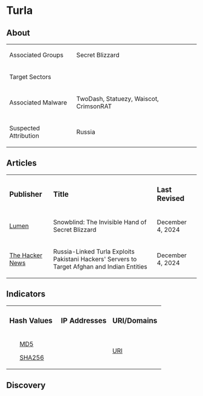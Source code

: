 # Turla

## About
<table>
  <tr>
    <td>
      <p>Associated Groups</p>
    </td>
    <td>
      <p>Secret Blizzard</p>
    </td>
  </tr>
  <tr>
    <td>
      <p>Target Sectors</p>
    </td>
    <td>
      <p></p>
    </td>
  </tr>
  <tr>
    <td>
      <p>Associated Malware</p>
    </td>
    <td>
      <p>TwoDash, Statuezy, Waiscot, CrimsonRAT</p>
    </td>
  </tr>
  <tr>
    <td>
      <p>Suspected Attribution</p>
    </td>
    <td>
      <p>Russia</p>
    </td>
  </tr>
</table>

## Articles
<table>
  <tr>
    <td>
      <h3>Publisher</h3>
    </td>
    <td>
      <h3>Title</h3>
    </td>
    <td>
      <h3>Last Revised</h3>
    </td>
  </tr>
  <tr>
    <td>
      <a href="https://blog.lumen.com/snowblind-the-invisible-hand-of-secret-blizzard/">Lumen</a>
    </td>
    <td>
      <p>Snowblind: The Invisible Hand of Secret Blizzard</p>
    </td>
    <td>
      <p>December 4, 2024</p>
    </td>
  </tr>
  <tr>
    <td>
      <a href="https://thehackernews.com/2024/12/russia-linked-turla-exploits-pakistani.html">The Hacker News</a>
    </td>
    <td>
      <p>Russia-Linked Turla Exploits Pakistani Hackers' Servers to Target Afghan and Indian Entities</p>
    </td>
    <td>
      <p>December 4, 2024</p>
    </td>
  </tr>
</table>



## Indicators
<table>
  <tr>
    <td width="33.3%">
      <h3>Hash Values</h3>
    </td>
    <td width="33.3%">
      <h3>IP Addresses</h3>
    </td>
    <td width="33.3%">
      <h3>URI/Domains</h3>
    </td>
  </tr>
  <tr>
    <td width="33.3%">
      <ul>
        <a href="https://github.com/PudgyDragon/IOCs/blob/main/All/APT17/samples.md5">MD5</a>
      </ul>
      <ul>
        <a href="https://github.com/PudgyDragon/IOCs/blob/main/All/Turla/samples.sha256">SHA256</a>
      </ul>
    </td>
    <td width="33.3%"></td>
    <td width="33.3%">
      <a href="https://github.com/PudgyDragon/IOCs/blob/main/All/Turla/uri.txt">URI</a>
    </td>
  </tr>
</table>

## Discovery
